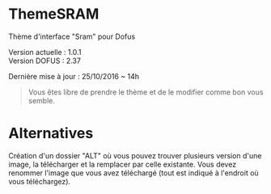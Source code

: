 # ThemeSRAM

Thème d'interface "Sram" pour Dofus

Version actuelle : 1.0.1  
Version DOFUS : 2.37

Dernière mise à jour : 25/10/2016 ~ 14h

> Vous êtes libre de prendre le thème et de le modifier comme bon vous semble.  

# Alternatives

Création d'un dossier "ALT" où vous pouvez trouver plusieurs version d'une image, la télécharger et la remplacer par celle existante. Vous devez renommer l'image que vous avez téléchargé (tout est indiqué à l'endroit où vous téléchargez).
